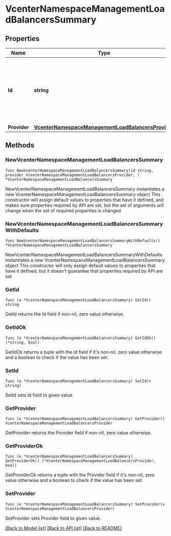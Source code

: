 # VcenterNamespaceManagementLoadBalancersSummary

## Properties

Name | Type | Description | Notes
------------ | ------------- | ------------- | -------------
**Id** | **string** | An DNS compliant identifier for a load balancer, which can be used to query or configure the load balancer properties. When clients pass a value of this structure as a parameter, the field must be an identifier for the resource type: vcenter.namespace_management.LoadBalancerConfig. When operations return a value of this structure as a result, the field will be an identifier for the resource type: vcenter.namespace_management.LoadBalancerConfig. | 
**Provider** | [**VcenterNamespaceManagementLoadBalancersProvider**](VcenterNamespaceManagementLoadBalancersProvider.md) |  | 

## Methods

### NewVcenterNamespaceManagementLoadBalancersSummary

`func NewVcenterNamespaceManagementLoadBalancersSummary(id string, provider VcenterNamespaceManagementLoadBalancersProvider, ) *VcenterNamespaceManagementLoadBalancersSummary`

NewVcenterNamespaceManagementLoadBalancersSummary instantiates a new VcenterNamespaceManagementLoadBalancersSummary object
This constructor will assign default values to properties that have it defined,
and makes sure properties required by API are set, but the set of arguments
will change when the set of required properties is changed

### NewVcenterNamespaceManagementLoadBalancersSummaryWithDefaults

`func NewVcenterNamespaceManagementLoadBalancersSummaryWithDefaults() *VcenterNamespaceManagementLoadBalancersSummary`

NewVcenterNamespaceManagementLoadBalancersSummaryWithDefaults instantiates a new VcenterNamespaceManagementLoadBalancersSummary object
This constructor will only assign default values to properties that have it defined,
but it doesn't guarantee that properties required by API are set

### GetId

`func (o *VcenterNamespaceManagementLoadBalancersSummary) GetId() string`

GetId returns the Id field if non-nil, zero value otherwise.

### GetIdOk

`func (o *VcenterNamespaceManagementLoadBalancersSummary) GetIdOk() (*string, bool)`

GetIdOk returns a tuple with the Id field if it's non-nil, zero value otherwise
and a boolean to check if the value has been set.

### SetId

`func (o *VcenterNamespaceManagementLoadBalancersSummary) SetId(v string)`

SetId sets Id field to given value.


### GetProvider

`func (o *VcenterNamespaceManagementLoadBalancersSummary) GetProvider() VcenterNamespaceManagementLoadBalancersProvider`

GetProvider returns the Provider field if non-nil, zero value otherwise.

### GetProviderOk

`func (o *VcenterNamespaceManagementLoadBalancersSummary) GetProviderOk() (*VcenterNamespaceManagementLoadBalancersProvider, bool)`

GetProviderOk returns a tuple with the Provider field if it's non-nil, zero value otherwise
and a boolean to check if the value has been set.

### SetProvider

`func (o *VcenterNamespaceManagementLoadBalancersSummary) SetProvider(v VcenterNamespaceManagementLoadBalancersProvider)`

SetProvider sets Provider field to given value.



[[Back to Model list]](../README.md#documentation-for-models) [[Back to API list]](../README.md#documentation-for-api-endpoints) [[Back to README]](../README.md)


